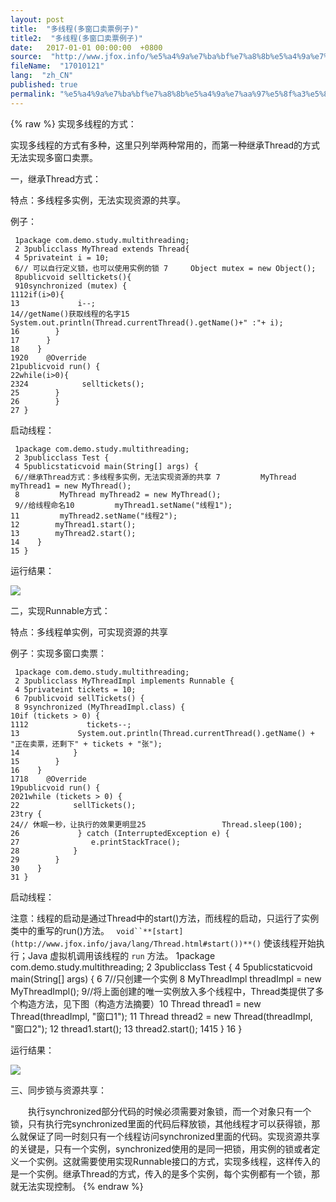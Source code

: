 ```yaml
---
layout: post
title:  "多线程(多窗口卖票例子)"
title2:  "多线程(多窗口卖票例子)"
date:   2017-01-01 00:00:00  +0800
source:  "http://www.jfox.info/%e5%a4%9a%e7%ba%bf%e7%a8%8b%e5%a4%9a%e7%aa%97%e5%8f%a3%e5%8d%96%e7%a5%a8%e4%be%8b%e5%ad%90.html"
fileName:  "17010121"
lang:  "zh_CN"
published: true
permalink: "%e5%a4%9a%e7%ba%bf%e7%a8%8b%e5%a4%9a%e7%aa%97%e5%8f%a3%e5%8d%96%e7%a5%a8%e4%be%8b%e5%ad%90.html"
---
```

{% raw %}
实现多线程的方式：

实现多线程的方式有多种，这里只列举两种常用的，而第一种继承Thread的方式无法实现多窗口卖票。

一，继承Thread方式：

特点：多线程多实例，无法实现资源的共享。

例子：

     1package com.demo.study.multithreading;
     2 3publicclass MyThread extends Thread{
     4 5privateint i = 10;
     6// 可以自行定义锁，也可以使用实例的锁 7     Object mutex = new Object();
     8publicvoid selltickets(){
     910synchronized (mutex) {
    1112if(i>0){
    13             i--;
    14//getName()获取线程的名字15             System.out.println(Thread.currentThread().getName()+" :"+ i);
    16        }
    17      }
    18    }
    1920    @Override
    21publicvoid run() {
    22while(i>0){
    2324            selltickets();
    25        }
    26        }
    27 }

启动线程：

     1package com.demo.study.multithreading;
     2 3publicclass Test {
     4 5publicstaticvoid main(String[] args) {
     6//继承Thread方式：多线程多实例，无法实现资源的共享 7         MyThread myThread1 = new MyThread();
     8         MyThread myThread2 = new MyThread();
     9//给线程命名10         myThread1.setName("线程1");
    11         myThread2.setName("线程2");
    12        myThread1.start();
    13        myThread2.start();
    14    }
    15 }

运行结果：

![](http://www.jfox.info/wp-content/uploads/2017/08/1502010680.png)

二，实现Runnable方式：

特点：多线程单实例，可实现资源的共享

例子：实现多窗口卖票：

     1package com.demo.study.multithreading;
     2 3publicclass MyThreadImpl implements Runnable {
     4 5privateint tickets = 10;
     6 7publicvoid sellTickets() {
     8 9synchronized (MyThreadImpl.class) {
    10if (tickets > 0) {
    1112             tickets--;
    13             System.out.println(Thread.currentThread().getName() + "正在卖票，还剩下" + tickets + "张");
    14            }
    15        }
    16    }
    1718    @Override
    19publicvoid run() {
    2021while (tickets > 0) {
    22            sellTickets();
    23try {
    24// 休眠一秒，让执行的效果更明显25                 Thread.sleep(100);
    26             } catch (InterruptedException e) {
    27                e.printStackTrace();
    28            }
    29        }
    30    }
    31 }

启动线程：

注意：线程的启动是通过Thread中的start()方法，而线程的启动，只运行了实例类中的重写的run()方法。
` void``**[start](http://www.jfox.info/java/lang/Thread.html#start())**()`
使该线程开始执行；Java 虚拟机调用该线程的 `run` 方法。
     1package com.demo.study.multithreading;
     2 3publicclass Test {
     4 5publicstaticvoid main(String[] args) {
     6 7//只创建一个实例 8         MyThreadImpl threadImpl = new MyThreadImpl();
     9//将上面创建的唯一实例放入多个线程中，Thread类提供了多个构造方法，见下图（构造方法摘要）10         Thread thread1 = new Thread(threadImpl, "窗口1");
    11         Thread thread2 = new Thread(threadImpl, "窗口2");
    12        thread1.start();
    13        thread2.start();
    1415    }
    16 }

运行结果：

![](http://www.jfox.info/wp-content/uploads/2017/08/1502010681.png)

三、同步锁与资源共享：

　　执行synchronized部分代码的时候必须需要对象锁，而一个对象只有一个锁，只有执行完synchronized里面的代码后释放锁，其他线程才可以获得锁，那么就保证了同一时刻只有一个线程访问synchronized里面的代码。实现资源共享的关键是，只有一个实例，synchronized使用的是同一把锁，用实例的锁或者定义一个实例。这就需要使用实现Runnable接口的方式，实现多线程，这样传入的是一个实例。继承Thread的方式，传入的是多个实例，每个实例都有一个锁，那就无法实现控制。
{% endraw %}

